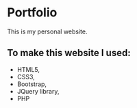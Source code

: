 
# Portfolio

This is my personal website.


## To make this website I used:

* HTML5,
* CSS3,
* Bootstrap,
* JQuery library,
* PHP
